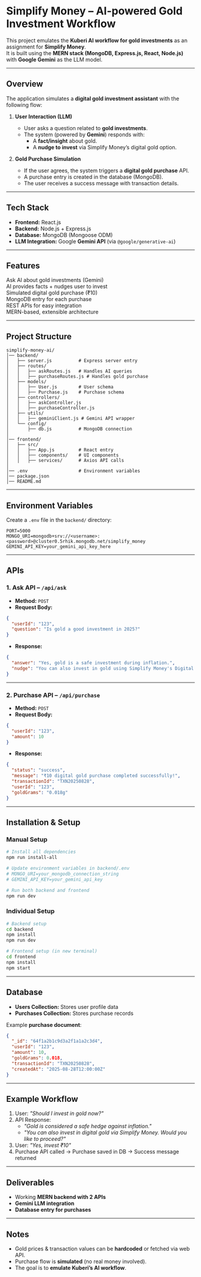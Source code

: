 # Simplify Money – AI-powered Gold Investment Workflow  

This project emulates the **Kuberi AI workflow for gold investments** as an assignment for **Simplify Money**.  
It is built using the **MERN stack (MongoDB, Express.js, React, Node.js)** with **Google Gemini** as the LLM model.  

---

## Overview  

The application simulates a **digital gold investment assistant** with the following flow:  

1. **User Interaction (LLM)**  
   - User asks a question related to **gold investments**.  
   - The system (powered by **Gemini**) responds with:  
     - A **fact/insight** about gold.  
     - A **nudge to invest** via Simplify Money’s digital gold option.  

2. **Gold Purchase Simulation**  
   - If the user agrees, the system triggers a **digital gold purchase** API.  
   - A purchase entry is created in the database (MongoDB).  
   - The user receives a success message with transaction details.  

---

## Tech Stack  

- **Frontend:** React.js  
- **Backend:** Node.js + Express.js  
- **Database:** MongoDB (Mongoose ODM)  
- **LLM Integration:** Google **Gemini API** (via `@google/generative-ai`)  

---

## Features  

Ask AI about gold investments (Gemini)  
AI provides facts + nudges user to invest  
Simulated digital gold purchase (₹10)  
MongoDB entry for each purchase  
REST APIs for easy integration  
MERN-based, extensible architecture  

---

## Project Structure  

```
simplify-money-ai/
│── backend/
│   ├── server.js          # Express server entry
│   ├── routes/
│   │   ├── askRoutes.js   # Handles AI queries
│   │   ├── purchaseRoutes.js # Handles gold purchase
│   ├── models/
│   │   ├── User.js        # User schema
│   │   ├── Purchase.js    # Purchase schema
│   ├── controllers/
│   │   ├── askController.js
│   │   ├── purchaseController.js
│   ├── utils/
│   │   ├── geminiClient.js # Gemini API wrapper
│   └── config/
│       ├── db.js          # MongoDB connection
│
│── frontend/
│   ├── src/
│   │   ├── App.js         # React entry
│   │   ├── components/    # UI components
│   │   ├── services/      # Axios API calls
│
│── .env                   # Environment variables
│── package.json
│── README.md
```

---

## Environment Variables  

Create a `.env` file in the `backend/` directory:  

```env
PORT=5000
MONGO_URI=mongodb+srv://<username>:<password>@cluster0.5rhik.mongodb.net/simplify_money
GEMINI_API_KEY=your_gemini_api_key_here
```

---

## APIs  

### **1. Ask API** – `/api/ask`  
- **Method:** `POST`  
- **Request Body:**  
```json
{
  "userId": "123",
  "question": "Is gold a good investment in 2025?"
}
```  
- **Response:**  
```json
{
  "answer": "Yes, gold is a safe investment during inflation.",
  "nudge": "You can also invest in gold using Simplify Money's Digital Gold option. Would you like to proceed?"
}
```

---

### **2. Purchase API** – `/api/purchase`  
- **Method:** `POST`  
- **Request Body:**  
```json
{
  "userId": "123",
  "amount": 10
}
```  
- **Response:**  
```json
{
  "status": "success",
  "message": "₹10 digital gold purchase completed successfully!",
  "transactionId": "TXN20250828",
  "userId": "123",
  "goldGrams": "0.018g"
}
```

---

## Installation & Setup  

### Manual Setup
```bash
# Install all dependencies
npm run install-all

# Update environment variables in backend/.env
# MONGO_URI=your_mongodb_connection_string
# GEMINI_API_KEY=your_gemini_api_key

# Run both backend and frontend
npm run dev
```

### Individual Setup
```bash
# Backend setup
cd backend
npm install
npm run dev

# Frontend setup (in new terminal)
cd frontend  
npm install
npm start
```

---

## Database  

- **Users Collection:** Stores user profile data  
- **Purchases Collection:** Stores purchase records  

Example **purchase document**:  
```json
{
  "_id": "64f1a2b1c9d3a2f1a1a2c3d4",
  "userId": "123",
  "amount": 10,
  "goldGrams": 0.018,
  "transactionId": "TXN20250828",
  "createdAt": "2025-08-28T12:00:00Z"
}
```

---

## Example Workflow  

1. User: *"Should I invest in gold now?"*  
2. API Response:  
   - *"Gold is considered a safe hedge against inflation."*  
   - *"You can also invest in digital gold via Simplify Money. Would you like to proceed?"*  
3. User: *"Yes, invest ₹10"*  
4. Purchase API called → Purchase saved in DB → Success message returned  

---

## Deliverables  

- Working **MERN backend with 2 APIs**  
- **Gemini LLM integration**  
- **Database entry for purchases** 

---

## Notes  

- Gold prices & transaction values can be **hardcoded** or fetched via web API.  
- Purchase flow is **simulated** (no real money involved).  
- The goal is to **emulate Kuberi’s AI workflow**.  
 
